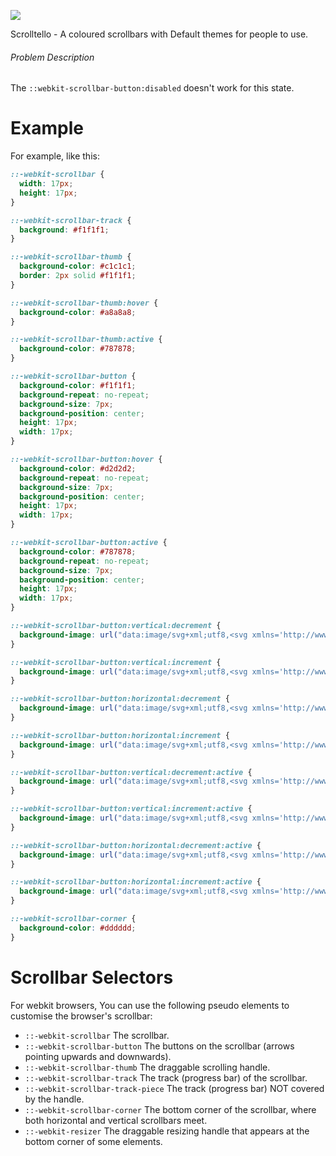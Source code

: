 <p>
<img src="https://raw.githubusercontent.com/Monredo/scrolltello/main/scrolltello.png">
</p>

Scrolltello - A coloured scrollbars with Default themes for people to use.
###### Problem Description
The `::webkit-scrollbar-button:disabled` doesn't work for this state.
# Example
For example, like this:
```css
::-webkit-scrollbar {
  width: 17px;
  height: 17px;
}

::-webkit-scrollbar-track {
  background: #f1f1f1; 
}

::-webkit-scrollbar-thumb {
  background-color: #c1c1c1;
  border: 2px solid #f1f1f1;
}

::-webkit-scrollbar-thumb:hover {
  background-color: #a8a8a8;
}

::-webkit-scrollbar-thumb:active {
  background-color: #787878;
}

::-webkit-scrollbar-button {
  background-color: #f1f1f1;
  background-repeat: no-repeat;
  background-size: 7px;
  background-position: center;
  height: 17px;
  width: 17px;
}

::-webkit-scrollbar-button:hover {
  background-color: #d2d2d2;
  background-repeat: no-repeat;
  background-size: 7px;
  background-position: center;
  height: 17px;
  width: 17px;
}

::-webkit-scrollbar-button:active {
  background-color: #787878;
  background-repeat: no-repeat;
  background-size: 7px;
  background-position: center;
  height: 17px;
  width: 17px;
}

::-webkit-scrollbar-button:vertical:decrement {
  background-image: url("data:image/svg+xml;utf8,<svg xmlns='http://www.w3.org/2000/svg' width='100' height='100' fill='%23505050'><polygon points='50,30 100,80 0,80'/></svg>");
}

::-webkit-scrollbar-button:vertical:increment {
  background-image: url("data:image/svg+xml;utf8,<svg xmlns='http://www.w3.org/2000/svg' width='100' height='100' fill='%23505050'><polygon points='0,15 100,15 50,75'/></svg>");
}

::-webkit-scrollbar-button:horizontal:decrement {
  background-image: url("data:image/svg+xml;utf8,<svg xmlns='http://www.w3.org/2000/svg' width='100' height='100' fill='%23505050'><polygon points='15,50 75,100 75,0'/></svg>");
}

::-webkit-scrollbar-button:horizontal:increment {
  background-image: url("data:image/svg+xml;utf8,<svg xmlns='http://www.w3.org/2000/svg' width='100' height='100' fill='%23505050'><polygon points='15,0 15,100 75,50'/></svg>");
}

::-webkit-scrollbar-button:vertical:decrement:active {
  background-image: url("data:image/svg+xml;utf8,<svg xmlns='http://www.w3.org/2000/svg' width='100' height='100' fill='%23ffffff'><polygon points='50,30 100,80 0,80'/></svg>");
}

::-webkit-scrollbar-button:vertical:increment:active {
  background-image: url("data:image/svg+xml;utf8,<svg xmlns='http://www.w3.org/2000/svg' width='100' height='100' fill='%23ffffff'><polygon points='0,15 100,15 50,75'/></svg>");
}

::-webkit-scrollbar-button:horizontal:decrement:active {
  background-image: url("data:image/svg+xml;utf8,<svg xmlns='http://www.w3.org/2000/svg' width='100' height='100' fill='%23ffffff'><polygon points='15,50 75,100 75,0'/></svg>");
}

::-webkit-scrollbar-button:horizontal:increment:active {
  background-image: url("data:image/svg+xml;utf8,<svg xmlns='http://www.w3.org/2000/svg' width='100' height='100' fill='%23ffffff'><polygon points='15,0 15,100 75,50'/></svg>");
}

::-webkit-scrollbar-corner {
  background-color: #dddddd;
}
```
# Scrollbar Selectors
For webkit browsers, You can use the following pseudo elements to customise the browser's scrollbar:
- `::-webkit-scrollbar` The scrollbar.
- `::-webkit-scrollbar-button` The buttons on the scrollbar (arrows pointing upwards and downwards).
- `::-webkit-scrollbar-thumb` The draggable scrolling handle.
- `::-webkit-scrollbar-track` The track (progress bar) of the scrollbar.
- `::-webkit-scrollbar-track-piece` The track (progress bar) NOT covered by the handle.
- `::-webkit-scrollbar-corner` The bottom corner of the scrollbar, where both horizontal and vertical scrollbars meet.
- `::-webkit-resizer` The draggable resizing handle that appears at the bottom corner of some elements.
